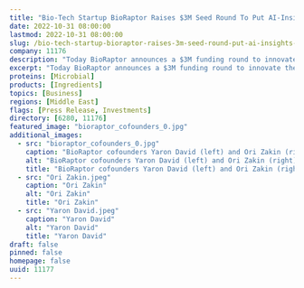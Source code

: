 ```yaml
---
title: "Bio-Tech Startup BioRaptor Raises $3M Seed Round To Put AI-Insights In The Hands of Scientists"
date: 2022-10-31 08:00:00
lastmod: 2022-10-31 08:00:00
slug: /bio-tech-startup-bioraptor-raises-3m-seed-round-put-ai-insights-hands-scientists
company: 11176
description: "Today BioRaptor announces a $3M funding round to innovate the biotech industry by putting the power of AI-generated insights into the hands of every scientist"
excerpt: "Today BioRaptor announces a $3M funding round to innovate the biotech industry by putting the power of AI-generated insights into the hands of every scientist"
proteins: [Microbial]
products: [Ingredients]
topics: [Business]
regions: [Middle East]
flags: [Press Release, Investments]
directory: [6280, 11176]
featured_image: "bioraptor_cofounders_0.jpg"
additional_images:
  - src: "bioraptor_cofounders_0.jpg"
    caption: "BioRaptor cofounders Yaron David (left) and Ori Zakin (right)."
    alt: "BioRaptor cofounders Yaron David (left) and Ori Zakin (right)."
    title: "BioRaptor cofounders Yaron David (left) and Ori Zakin (right)."
  - src: "Ori Zakin.jpeg"
    caption: "Ori Zakin"
    alt: "Ori Zakin"
    title: "Ori Zakin"
  - src: "Yaron David.jpeg"
    caption: "Yaron David"
    alt: "Yaron David"
    title: "Yaron David"
draft: false
pinned: false
homepage: false
uuid: 11177
---
```

